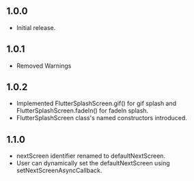## 1.0.0

- Initial release.

## 1.0.1

- Removed Warnings

## 1.0.2

- Implemented FlutterSplashScreen.gif() for gif splash and FlutterSplashScreen.fadeIn() for fadeIn splash.
- FlutterSplashScreen class's named constructors introduced.

## 1.1.0

- nextScreen identifier renamed to defaultNextScreen.
- User can dynamically set the defaultNextScreen using setNextScreenAsyncCallback.
